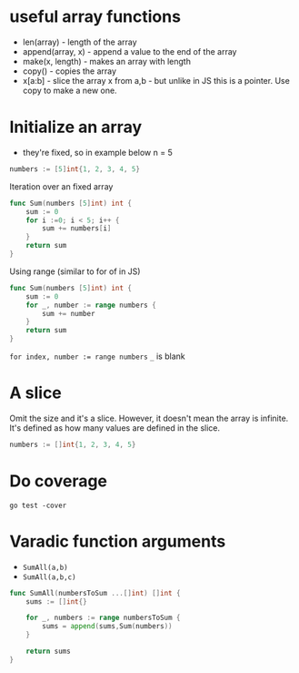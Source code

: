 # useful array functions

- len(array) - length of the array
- append(array, x) - append a value to the end of the array
- make(x, length) - makes an array with length
- copy() - copies the array
- x[a:b] - slice the array x from a,b - but unlike in JS this is a pointer. Use copy to make a new one.

# Initialize an array

- they're fixed, so in example below n = 5

```go
numbers := [5]int{1, 2, 3, 4, 5}
```

Iteration over an fixed array

```go
func Sum(numbers [5]int) int {
	sum := 0
	for i :=0; i < 5; i++ {
		sum += numbers[i]
	}
	return sum
}

```

Using range (similar to for of in JS)

```go
func Sum(numbers [5]int) int {
	sum := 0
	for _, number := range numbers {
		sum += number
	}
	return sum
}

```

`for index, number := range numbers`
`_` is blank

# A slice

Omit the size and it's a slice. However, it doesn't mean the array is infinite. It's defined as how many values are defined in the slice.

```go
numbers := []int{1, 2, 3, 4, 5}
```

# Do coverage

```
go test -cover
```

# Varadic function arguments

- `SumAll(a,b)`
- `SumAll(a,b,c)`

```go
func SumAll(numbersToSum ...[]int) []int {
	sums := []int{}

	for _, numbers := range numbersToSum {
		sums = append(sums,Sum(numbers))
	}

	return sums
}
```
